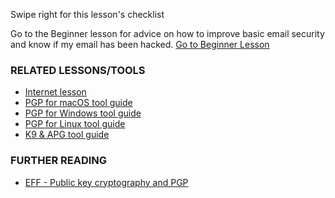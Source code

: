 [Title]: # (What now?)
[Order]: # (5)

Swipe right for this lesson's checklist

Go to the Beginner lesson for advice on how to improve basic email security and know if my email has been hacked.
[Go to Beginner Lesson](umbrella://lesson/email/0)

### RELATED LESSONS/TOOLS

*   [Internet lesson](umbrella://lesson/the-internet)
*   [PGP for macOS tool guide](umbrella://lesson/pgp-for-mac-os-x)
*   [PGP for Windows tool guide](umbrella://lesson/pgp-for-windows)
*   [PGP for Linux tool guide](umbrella://lesson/pgp-for-linux)
*   [K9 & APG tool guide](umbrella://lesson/k9-&-apg)

### FURTHER READING

*   [EFF - Public key cryptography and PGP](https://ssd.eff.org/en/module/introduction-public-key-cryptography-and-pgp)

